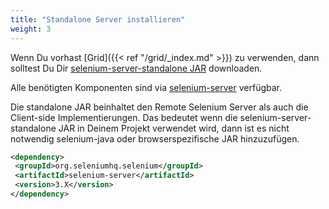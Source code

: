 ```yaml
---
title: "Standalone Server installieren"
weight: 3
---
```


Wenn Du vorhast [Grid]({{< ref "/grid/_index.md" >}}) zu verwenden, 
dann solltest Du Dir 
[selenium-server-standalone JAR](//selenium.dev/downloads/) downloaden.

Alle benötigten Komponenten sind via 
[selenium-server](//repo1.maven.org/maven2/org/seleniumhq/selenium/selenium-server/)
verfügbar.

Die standalone JAR beinhaltet den Remote Selenium Server als auch die 
Client-side Implementierungen. Das bedeutet wenn die selenium-server-standalone 
JAR in Deinem Projekt verwendet wird, dann ist es nicht notwendig selenium-java 
oder browserspezifische JAR hinzuzufügen.


 ```xml
<dependency>
  <groupId>org.seleniumhq.selenium</groupId>
  <artifactId>selenium-server</artifactId>
  <version>3.X</version>
</dependency>
```

